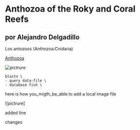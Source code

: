 # Anthozoa of the Roky and Coral Reefs 
por Alejandro Delgadillo
---

Los antozoos (Anthozoa:Cnidaria)

[Anthozoa]()

![pictrure](http://anthozoa.info/Photos/Welcome/Anthozoans.jpg)

```
blastn \
- query data-file \
- database fish \ 
```

here is how you_migth_be_able to add a local image file

![pictrure]

added line

changes 